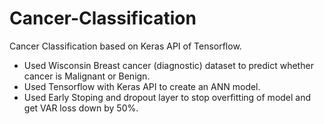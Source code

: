# Cancer-Classification
Cancer Classification based on Keras API of Tensorflow. 

* Used Wisconsin Breast cancer (diagnostic) dataset to predict whether cancer is Malignant or Benign.
* Used Tensorflow with Keras API to create an ANN model.
* Used Early Stoping and dropout layer to stop overfitting of model and get VAR loss down by 50%.
